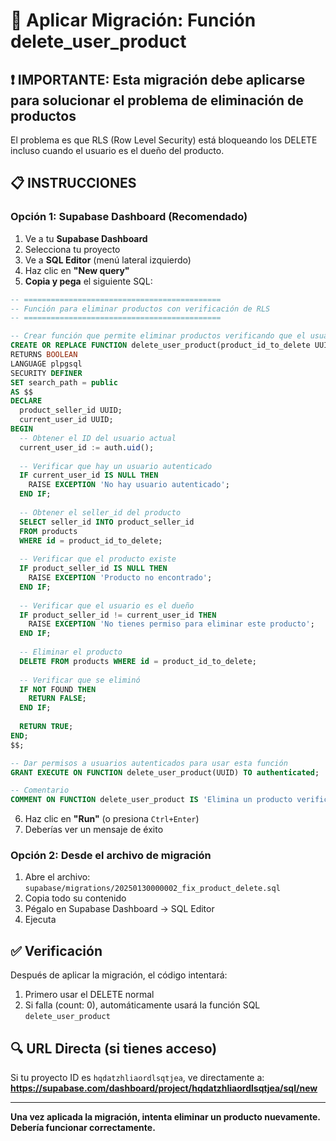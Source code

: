 # 🔧 Aplicar Migración: Función delete_user_product

## ❗ IMPORTANTE: Esta migración debe aplicarse para solucionar el problema de eliminación de productos

El problema es que RLS (Row Level Security) está bloqueando los DELETE incluso cuando el usuario es el dueño del producto.

## 📋 INSTRUCCIONES

### Opción 1: Supabase Dashboard (Recomendado)

1. Ve a tu **Supabase Dashboard**
2. Selecciona tu proyecto
3. Ve a **SQL Editor** (menú lateral izquierdo)
4. Haz clic en **"New query"**
5. **Copia y pega** el siguiente SQL:

```sql
-- ============================================
-- Función para eliminar productos con verificación de RLS
-- ============================================

-- Crear función que permite eliminar productos verificando que el usuario es el dueño
CREATE OR REPLACE FUNCTION delete_user_product(product_id_to_delete UUID)
RETURNS BOOLEAN
LANGUAGE plpgsql
SECURITY DEFINER
SET search_path = public
AS $$
DECLARE
  product_seller_id UUID;
  current_user_id UUID;
BEGIN
  -- Obtener el ID del usuario actual
  current_user_id := auth.uid();
  
  -- Verificar que hay un usuario autenticado
  IF current_user_id IS NULL THEN
    RAISE EXCEPTION 'No hay usuario autenticado';
  END IF;
  
  -- Obtener el seller_id del producto
  SELECT seller_id INTO product_seller_id
  FROM products
  WHERE id = product_id_to_delete;
  
  -- Verificar que el producto existe
  IF product_seller_id IS NULL THEN
    RAISE EXCEPTION 'Producto no encontrado';
  END IF;
  
  -- Verificar que el usuario es el dueño
  IF product_seller_id != current_user_id THEN
    RAISE EXCEPTION 'No tienes permiso para eliminar este producto';
  END IF;
  
  -- Eliminar el producto
  DELETE FROM products WHERE id = product_id_to_delete;
  
  -- Verificar que se eliminó
  IF NOT FOUND THEN
    RETURN FALSE;
  END IF;
  
  RETURN TRUE;
END;
$$;

-- Dar permisos a usuarios autenticados para usar esta función
GRANT EXECUTE ON FUNCTION delete_user_product(UUID) TO authenticated;

-- Comentario
COMMENT ON FUNCTION delete_user_product IS 'Elimina un producto verificando que el usuario autenticado es el dueño';
```

6. Haz clic en **"Run"** (o presiona `Ctrl+Enter`)
7. Deberías ver un mensaje de éxito

### Opción 2: Desde el archivo de migración

1. Abre el archivo: `supabase/migrations/20250130000002_fix_product_delete.sql`
2. Copia todo su contenido
3. Pégalo en Supabase Dashboard → SQL Editor
4. Ejecuta

## ✅ Verificación

Después de aplicar la migración, el código intentará:
1. Primero usar el DELETE normal
2. Si falla (count: 0), automáticamente usará la función SQL `delete_user_product`

## 🔍 URL Directa (si tienes acceso)

Si tu proyecto ID es `hqdatzhliaordlsqtjea`, ve directamente a:
**https://supabase.com/dashboard/project/hqdatzhliaordlsqtjea/sql/new**

---

**Una vez aplicada la migración, intenta eliminar un producto nuevamente. Debería funcionar correctamente.**

